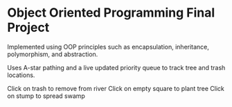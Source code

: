 # Object Oriented Programming Final Project

Implemented using OOP principles such as encapsulation, inheritance, polymorphism, and abstraction.

Uses A-star pathing and a live updated priority queue to track tree and trash locations.

Click on trash to remove from river
Click on empty square to plant tree
Click on stump to spread swamp

